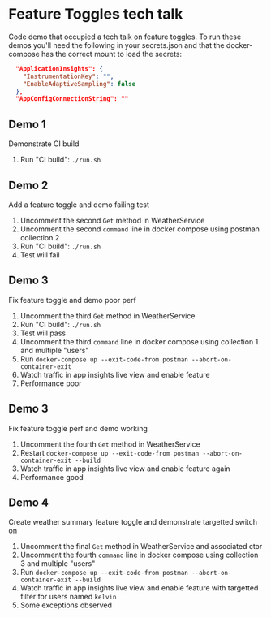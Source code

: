 # Feature Toggles tech talk

Code demo that occupied a tech talk on feature toggles. To run these demos you'll need the following in your secrets.json and that the docker-compose has the correct mount to load the secrets:
```json
  "ApplicationInsights": {
    "InstrumentationKey": "",
    "EnableAdaptiveSampling": false
  },
  "AppConfigConnectionString": ""

```

## Demo 1

Demonstrate CI build

1. Run "CI build": `./run.sh`

## Demo 2

Add a feature toggle and demo failing test

1. Uncomment the second `Get` method in WeatherService
1. Uncomment the second `command` line in docker compose using postman collection 2
1. Run "CI build": `./run.sh`
1. Test will fail

## Demo 3

Fix feature toggle and demo poor perf

1. Uncomment the third `Get` method in WeatherService
1. Run "CI build": `./run.sh`
1. Test will pass
1. Uncomment the third `command` line in docker compose using collection 1 and multiple "users"
1. Run `docker-compose up --exit-code-from postman --abort-on-container-exit`
1. Watch traffic in app insights live view and enable feature
1. Performance poor

## Demo 3

Fix feature toggle perf and demo working

1. Uncomment the fourth `Get` method in WeatherService
1. Restart `docker-compose up --exit-code-from postman --abort-on-container-exit --build`
1. Watch traffic in app insights live view and enable feature again
1. Performance good

## Demo 4

Create weather summary feature toggle and demonstrate targetted switch on

1. Uncomment the final `Get` method in WeatherService and associated ctor
1. Uncomment the fourth `command` line in docker compose using collection 3 and multiple "users"
1. Run `docker-compose up --exit-code-from postman --abort-on-container-exit --build`
1. Watch traffic in app insights live view and enable feature with targetted filter for users named `kelvin`
1. Some exceptions observed


